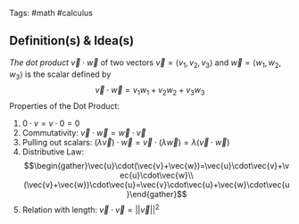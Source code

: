 Tags: #math #calculus  

## Definition(s) & Idea(s)
*The dot product* $\vec{v}\cdot\vec{w}$ of two vectors $\vec{v}=\langle v_1,v_2,v_3\rangle$ and $\vec{w}=\langle w_1,w_2,w_3\rangle$ is the scalar defined by $$\vec{v}\cdot\vec{w}=v_1w_1+v_2w_2+v_3w_3$$
Properties of the Dot Product:
1. $0\cdot v =v\cdot 0 =0$
2. Commutativity: $\vec{v}\cdot\vec{w}=\vec{w}\cdot\vec{v}$
3. Pulling out scalars: $(\lambda \vec{v})\cdot\vec{w}=\vec{v}\cdot(\lambda \vec{w})=\lambda(\vec{v}\cdot\vec{w})$
4. Distributive Law: $$\begin{gather}\vec{u}\cdot(\vec{v}+\vec{w})=\vec{u}\cdot\vec{v}+\vec{u}\cdot\vec{w}\\(\vec{v}+\vec{w})\cdot\vec{u}=\vec{v}\cdot\vec{u}+\vec{w}\cdot\vec{u}\end{gather}$$
5. Relation with length: $\vec{v}\cdot\vec{v}=||\vec{v}||^2$



